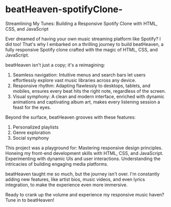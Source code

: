 # beatHeaven-spotifyClone-
Streamlining My Tunes: Building a Responsive Spotify Clone with HTML, CSS, and JavaScript


Ever dreamed of having your own music streaming platform like Spotify? I did too! That's why I embarked on a thrilling journey to build beatHeaven, a fully responsive Spotify clone crafted with the magic of HTML, CSS, and JavaScript.

beatHeaven isn't just a copy; it's a reimagining:
 1. Seamless navigation: Intuitive menus and search bars let users effortlessly explore vast music libraries 
     across any device.
 2. Responsive rhythm: Adapting flawlessly to desktops, tablets, and mobiles, ensures every beat hits the 
     right note, regardless of the screen.
 3. Visual symphony: A clean and modern interface, enriched with dynamic animations and captivating 
     album art, makes every listening session a feast for the eyes.

Beyond the surface, beatHeaven grooves with these features:
 1. Personalized playlists 
 2. Genre exploration
 3. Social symphony

This project was a playground for:
    Mastering responsive design principles.
    Honeing my front-end development skills with HTML, CSS, and JavaScript.
    Experimenting with dynamic UIs and user interactions.
    Understanding the intricacies of building engaging media platforms.

beatHeaven taught me so much, but the journey isn't over. I'm constantly adding new features, like artist bios, music videos, and even lyrics integration, to make the experience even more immersive.

Ready to crank up the volume and experience my responsive music haven? Tune in to beatHeaven!
